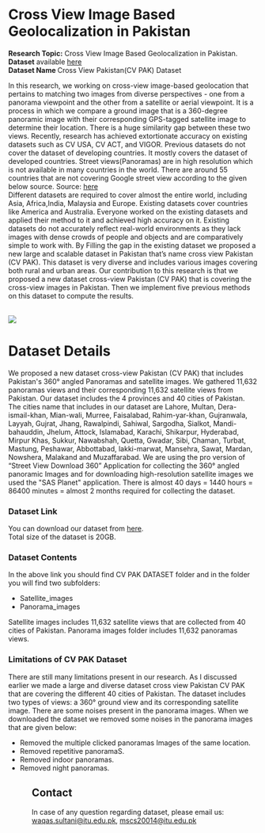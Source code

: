 # Cross View Image Based Geolocalization in Pakistan
<b>Research Topic:</b> Cross View Image Based Geolocalization in Pakistan.<br>
<b>Dataset</b> available <a href = "https://drive.google.com/drive/folders/1LXXdwoJCEbaLp40OCQC5P3CiUtX2xrmg?usp=share_link" target="_blank">here</a><br>
<b>Dataset Name </b>Cross View Pakistan(CV PAK) Dataset<br>

In this research, we working on cross-view image-based geolocation that pertains to matching two images from diverse perspectives - one from a panorama viewpoint and the other from a satellite or aerial viewpoint. It is a process in which we compare a ground image that is a 360-degree panoramic image with their corresponding GPS-tagged satellite image to determine their location. There is a huge similarity gap between these two views. Recently, research has achieved extortionate accuracy on existing datasets such as CV USA, CV ACT, and VIGOR. Previous datasets do not cover the dataset of developing countries. It mostly covers the dataset of developed countries. Street views(Panoramas) are in high resolution which is not available in many countries in the world. There are around 55 countries that are not covering Google street view according to the given below source. Source: <a href = "https://en.wikipedia.org/wiki/Google_Street_View" target="_blank">here</a><br> Different datasets are required to cover almost the entire world, including Asia, Africa,India, Malaysia and Europe. Existing datasets cover countries like America and Australia. Everyone worked on the existing datasets and applied their method to it and achieved high accuracy on it. Existing datasets do not accurately reflect real-world environments as they lack images with dense crowds of people and objects and are comparatively simple to work with. By Filling the gap in the existing dataset we proposed a new large and scalable dataset in Pakistan that’s name cross view Pakistan (CV PAK). This dataset is very diverse and includes various images covering both rural and urban areas. Our contribution to this research is that we proposed a new dataset cross-view Pakistan (CV PAK) that is covering the cross-view images in Pakistan. Then we implement five previous methods on this dataset to compute the results. 

<br>
<img src="sample image.jpg">

# Dataset Details
We proposed a new dataset cross-view Pakistan (CV PAK) that includes Pakistan's 360° angled Panoramas and satellite images. We gathered 11,632 panoramas views and their corresponding 11,632 satellite views from Pakistan. Our dataset includes the 4 provinces and 40 cities of Pakistan. The cities name that includes in our dataset are Lahore, Multan, Dera-ismail-khan, Mian-wali, Murree, Faisalabad, Rahim-yar-khan, Gujranwala, Layyah, Gujrat, Jhang, Rawalpindi, Sahiwal, Sargodha, Sialkot, Mandi-bahauddin, Jhelum, Attock, Islamabad, Karachi, Shikarpur, Hyderabad, Mirpur Khas, Sukkur, Nawabshah, Quetta, Gwadar, Sibi, Chaman, Turbat, Mastung, Peshawar, Abbottabad, lakki-marwat, Mansehra, Sawat, Mardan, Nowshera, Malakand and Muzaffarabad. We are using the pro version of “Street View Download 360” Application for collecting the 360° angled panoramic Images and for downloading high-resolution satellite images we used the "SAS Planet" application. There is almost 40 days = 1440 hours = 86400 minutes = almost 2 months required for collecting the dataset.

### Dataset Link
You can download our dataset from <a href="https://drive.google.com/drive/folders/1LXXdwoJCEbaLp40OCQC5P3CiUtX2xrmg?usp=share_link">here</a>. <br>
Total size of the dataset is 20GB. 

### Dataset Contents
In the above link you should find CV PAK DATASET folder and in the folder you will find two subfolders:
<ul>
  <li>Satellite_images</li>
  <li>Panorama_images</li>
 </ul>
Satellite images includes 11,632 satellite views that are collected from 40 cities of Pakistan. Panorama images folder includes 11,632 panoramas views.

### Limitations of CV PAK Dataset
There are still many limitations present in our research. As I discussed earlier we made a large and diverse dataset cross view Pakistan CV PAK that are covering the different 40 cities of Pakistan. The dataset includes two types of views: a 360° ground view and its corresponding satellite image. There are some noises present in the panorama images. When we downloaded the dataset we removed some noises in the panorama images that are given below: 
<ul>
  <li>Removed the multiple clicked panoramas Images of the same location.</li>
  <li>Removed repetitive panoramaS.</li>
  <li>Removed indoor panoramas.</li>
  <li>Removed night panoramas.</li>
 <ul>

  
## Contact
In case of any question regarding dataset, please email us:
waqas.sultani@itu.edu.pk,
mscs20014@itu.edu.pk


